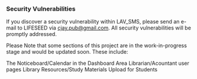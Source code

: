 ### Security Vulnerabilities
If you discover a security vulnerability within LAV_SMS, please send an e-mail to LIFESEED via cjay.pub@gmail.com. All security vulnerabilities will be promptly addressed.

Please Note that some sections of this project are in the work-in-progress stage and would be updated soon. These include:

The Noticeboard/Calendar in the Dashboard Area
Librarian/Acountant user pages
Library Resources/Study Materials Upload for Students
